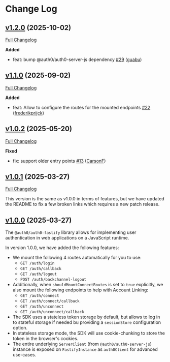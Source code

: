 # Change Log

## [v1.2.0](https://github.com/auth0/auth0-fastify/releases/tag/auth0-fastify-v1.2.0) (2025-10-02)
[Full Changelog](https://github.com/auth0/auth0-fastify/compare/auth0-fastify-v1.1.0...auth0-fastify-v1.2.0)

**Added**
- feat: bump @auth0/auth0-server-js dependency [#29](https://github.com/auth0/auth0-fastify/pull/29) ([guabu](https://github.com/guabu))

## [v1.1.0](https://github.com/auth0/auth0-fastify/releases/tag/auth0-fastify-v1.1.0) (2025-09-02)
[Full Changelog](https://github.com/auth0/auth0-fastify/compare/auth0-fastify-v1.0.2...auth0-fastify-v1.1.0)

**Added**
- feat: Allow to configure the routes for the mounted endpoints [#22](https://github.com/auth0/auth0-fastify/pull/22) ([frederikprijck](https://github.com/frederikprijck))

## [v1.0.2](https://github.com/auth0/auth0-fastify/releases/tag/auth0-fastify-v1.0.2) (2025-05-20)
[Full Changelog](https://github.com/auth0/auth0-fastify/compare/auth0-fastify-v1.0.1...auth0-fastify-v1.0.2)

**Fixed**
- fix: support older entry points [#13](https://github.com/auth0/auth0-fastify/pull/13) ([CarsonF](https://github.com/CarsonF))

## [v1.0.1](https://github.com/auth0/auth0-fastify/releases/tag/auth0-fastify-v1.0.1) (2025-03-27)
[Full Changelog](https://github.com/auth0/auth0-fastify/compare/auth0-fastify-v1.0.0...auth0-fastify-v1.0.1)

This version is the same as v1.0.0 in terms of features, but we have updated the README to fix a few broken links which requires a new patch release.

## [v1.0.0](https://github.com/auth0/auth0-fastify/releases/tag/auth0-fastify-v1.0.0) (2025-03-27)

The `@auth0/auth0-fastify` library allows for implementing user authentication in web applications on a JavaScript runtime.

In version 1.0.0, we have added the following features:

- We mount the following 4 routes automatically for you to use:
  - `GET /auth/login`
  - `GET /auth/callback`
  - `GET /auth/logout`
  - `POST /auth/backchannel-logout`
- Additionally, when `shouldMountConnectRoutes` is set to `true` explicitly, we also mount the following endpoints to help with Account Linking:
  - `GET /auth/connect`
  - `GET /auth/connect/callback`
  - `GET /auth/unconnect`
  - `GET /auth/unconnect/callback`
- The SDK uses a stateless token storage by default, but allows to log in to stateful storage if needed bu providing a `sessionStore` configuration option.
- In stateless storage mode, the SDK will use cookie-chunking to store the token in the browser's cookies.
- The entire underlying `ServerClient` (from `@auth0/auth0-server-js`) instance is exposed on `FastifyInstance` as `auth0Client` for advanced use-cases.

